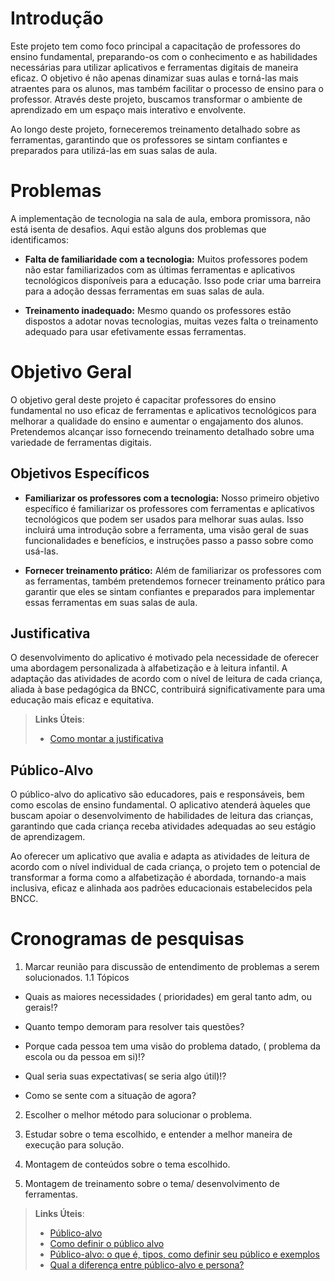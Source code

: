 # Introdução

Este projeto tem como foco principal a capacitação de professores do ensino fundamental, preparando-os com o conhecimento e as habilidades necessárias para utilizar aplicativos e ferramentas digitais de maneira eficaz. O objetivo é não apenas dinamizar suas aulas e torná-las mais atraentes para os alunos, mas também facilitar o processo de ensino para o professor. Através deste projeto, buscamos transformar o ambiente de aprendizado em um espaço mais interativo e envolvente.

Ao longo deste projeto, forneceremos treinamento detalhado sobre as ferramentas, garantindo que os professores se sintam confiantes e preparados para utilizá-las em suas salas de aula.

# Problemas

A implementação de tecnologia na sala de aula, embora promissora, não está isenta de desafios. Aqui estão alguns dos problemas que identificamos:

- **Falta de familiaridade com a tecnologia:** Muitos professores podem não estar familiarizados com as últimas ferramentas e aplicativos tecnológicos disponíveis para a educação. Isso pode criar uma barreira para a adoção dessas ferramentas em suas salas de aula.

- **Treinamento inadequado:** Mesmo quando os professores estão dispostos a adotar novas tecnologias, muitas vezes falta o treinamento adequado para usar efetivamente essas ferramentas.

# Objetivo Geral

O objetivo geral deste projeto é capacitar professores do ensino fundamental no uso eficaz de ferramentas e aplicativos tecnológicos para melhorar a qualidade do ensino e aumentar o engajamento dos alunos. Pretendemos alcançar isso fornecendo treinamento detalhado sobre uma variedade de ferramentas digitais.

## Objetivos Específicos

- **Familiarizar os professores com a tecnologia:** Nosso primeiro objetivo específico é familiarizar os professores com ferramentas e aplicativos tecnológicos que podem ser usados para melhorar suas aulas. Isso incluirá uma introdução sobre a ferramenta, uma visão geral de suas funcionalidades e benefícios, e instruções passo a passo sobre como usá-las.

- **Fornecer treinamento prático:** Além de familiarizar os professores com as ferramentas, também pretendemos fornecer treinamento prático para garantir que eles se sintam confiantes e preparados para implementar essas ferramentas em suas salas de aula.

## Justificativa

O desenvolvimento do aplicativo é motivado pela necessidade de oferecer uma abordagem personalizada à alfabetização e à leitura infantil. A adaptação das atividades de acordo com o nível de leitura de cada criança, aliada à base pedagógica da BNCC, contribuirá significativamente para uma educação mais eficaz e equitativa.

> **Links Úteis**:
> - [Como montar a justificativa](https://guiadamonografia.com.br/como-montar-justificativa-do-tcc/)

## Público-Alvo

O público-alvo do aplicativo são educadores, pais e responsáveis, bem como escolas de ensino fundamental. O aplicativo atenderá àqueles que buscam apoiar o desenvolvimento de habilidades de leitura das crianças, garantindo que cada criança receba atividades adequadas ao seu estágio de aprendizagem.

Ao oferecer um aplicativo que avalia e adapta as atividades de leitura de acordo com o nível individual de cada criança, o projeto tem o potencial de transformar a forma como a alfabetização é abordada, tornando-a mais inclusiva, eficaz e alinhada aos padrões educacionais estabelecidos pela BNCC.

# Cronogramas de pesquisas
1. Marcar reunião para discussão de entendimento de problemas a serem solucionados.
1.1 Tópicos
- Quais as maiores necessidades ( prioridades) em geral tanto adm, ou gerais!?

- Quanto tempo demoram para resolver tais questões?

- Porque cada pessoa tem uma visão do problema datado, ( problema da escola ou da pessoa em si)!?

- Qual seria suas expectativas( se seria algo útil)!?

- Como se sente com a situação de agora?

2. Escolher o melhor método para solucionar o problema.

3. Estudar sobre o tema escolhido, e entender a melhor maneira de execução para solução.

4. Montagem de conteúdos sobre o tema escolhido.

5.  Montagem de treinamento sobre o tema/ desenvolvimento de ferramentas.

> **Links Úteis**:
> - [Público-alvo](https://blog.hotmart.com/pt-br/publico-alvo/)
> - [Como definir o público alvo](https://exame.com/pme/5-dicas-essenciais-para-definir-o-publico-alvo-do-seu-negocio/)
> - [Público-alvo: o que é, tipos, como definir seu público e exemplos](https://klickpages.com.br/blog/publico-alvo-o-que-e/)
> - [Qual a diferença entre público-alvo e persona?](https://rockcontent.com/blog/diferenca-publico-alvo-e-persona/)
